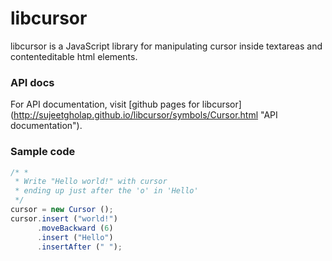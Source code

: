 libcursor
=========

libcursor is a JavaScript library for manipulating cursor inside 
textareas and contenteditable html elements.

### API docs

For API documentation, visit [github pages for libcursor]
(http://sujeetgholap.github.io/libcursor/symbols/Cursor.html "API documentation").

### Sample code
```javascript
/* *
 * Write "Hello world!" with cursor 
 * ending up just after the 'o' in 'Hello' 
 */
cursor = new Cursor ();
cursor.insert ("world!")
      .moveBackward (6)
      .insert ("Hello")
      .insertAfter (" ");
```
